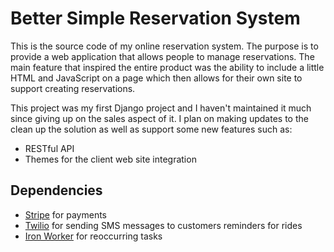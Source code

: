 Better Simple Reservation System
============

This is the source code of my online reservation system. The purpose is to provide a web application that allows people to manage reservations. 
The main feature that inspired the entire product was the ability to include a little HTML and JavaScript on a page which then allows for their own site to support creating reservations.

This project was my first Django project and I haven't maintained it much since giving up on the sales aspect of it. I plan on making updates to the clean up the solution as well as support some new features such as:

*  RESTful API
*  Themes for the client web site integration

Dependencies
---------

*  [Stripe](https://stripe.com/) for payments
*  [Twilio](http://www.twilio.com/) for sending SMS messages to customers reminders for rides
*  [Iron Worker](http://www.iron.io/worker) for reoccurring tasks


